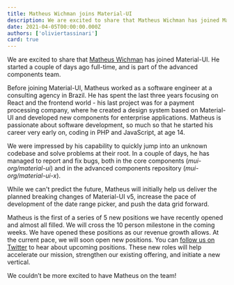 ```yaml
---
title: Matheus Wichman joins Material-UI
description: We are excited to share that Matheus Wichman has joined Material-UI.
date: 2021-04-05T00:00:00.000Z
authors: ['oliviertassinari']
card: true
---
```


We are excited to share that [Matheus Wichman](https://github.com/m4theushw) has joined Material-UI.
He started a couple of days ago full-time, and is part of the advanced components team.

Before joining Material-UI, Matheus worked as a software engineer at a consulting agency in Brazil.
He has spent the last three years focusing on React and the frontend world - his last project was for a payment processing company, where he created a design system based on Material-UI and developed new components for enterprise applications.
Matheus is passionate about software development, so much so that he started his career very early on, coding in PHP and JavaScript, at age 14.

We were impressed by his capability to quickly jump into an unknown codebase and solve problems at their root.
In a couple of days, he has managed to report and fix bugs, both in the core components (_mui-org/material-ui_) and in the advanced components repository (_mui-org/material-ui-x_).

While we can't predict the future, Matheus will initially help us deliver the planned breaking changes of Material-UI v5, increase the pace of development of the date range picker, and push the data grid forward.

Matheus is the first of a series of 5 new positions we have recently opened and almost all filled.
We will cross the 10 person milestone in the coming weeks.
We have opened these positions as our revenue growth allows.
At the current pace, we will soon open new positions.
You can [follow us on Twitter](https://twitter.com/MaterialUI) to hear about upcoming positions.
These new roles will help accelerate our mission, strengthen our existing offering, and initiate a new vertical.

We couldn’t be more excited to have Matheus on the team!
